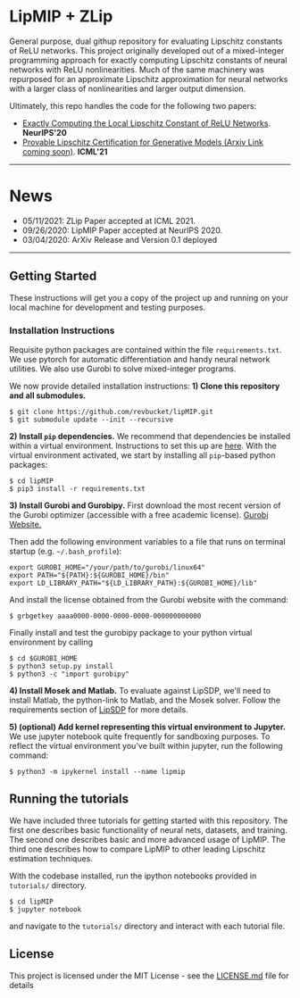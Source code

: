# LipMIP + ZLip 

General purpose, dual githup repository for evaluating Lipschitz constants of ReLU networks. This project originally developed out of a mixed-integer programming approach for exactly computing Lipschitz constants of neural networks with ReLU nonlinearities. Much of the same machinery was repurposed for an approximate Lipschitz approximation for neural networks with a larger class of nonlinearities and larger output dimension. 

Ultimately, this repo handles the code for the following two papers:
-  [Exactly Computing the Local Lipschitz Constant of ReLU Networks](https://arxiv.org/abs/2003.01219). **NeurIPS'20**
-  [Provable Lipschitz Certification for Generative Models (Arxiv Link coming soon)](https://google.com). **ICML'21**

--- 
# News
- 05/11/2021: ZLip Paper accepted at ICML 2021.
- 09/26/2020: LipMIP Paper accepted at NeurIPS 2020.
- 03/04/2020: ArXiv Release and Version 0.1 deployed
---

## Getting Started

These instructions will get you a copy of the project up and running on your local machine for development and testing purposes.

### Installation Instructions
Requisite python packages are contained within the file `requirements.txt`. We use pytorch for automatic differentiation and handy neural network utilities. We also use Gurobi to solve mixed-integer programs. 

We now provide detailed installation instructions:
**1) Clone this repository and all submodules.**
```
$ git clone https://github.com/revbucket/lipMIP.git
$ git submodule update --init --recursive
```
**2) Install `pip` dependencies.** We recommend that dependencies be installed within a virtual environment. Instructions to set this up are [here](https://docs.python.org/3/library/venv.html). With the virtual environment activated, we start by installing all `pip`-based python packages:
```
$ cd lipMIP
$ pip3 install -r requirements.txt
```

**3) Install Gurobi and Gurobipy.** First download the most recent version of the Gurobi optimizer (accessible with a free academic license). [Gurobi Website.](https://www.gurobi.com/downloads/gurobi-optimizer-eula/)

Then add the following environment variables to a file that runs on terminal startup (e.g. `~/.bash_profile`):
```
export GUROBI_HOME="/your/path/to/gurobi/linux64"
export PATH="${PATH}:${GUROBI_HOME}/bin"
export LD_LIBRARY_PATH="${LD_LIBRARY_PATH}:${GUROBI_HOME}/lib"
```

And install the license obtained from the Gurobi website with the command:
```
$ grbgetkey aaaa0000-0000-0000-0000-000000000000
```

Finally install and test the gurobipy package to your python virtual environment by calling 
```
$ cd $GUROBI_HOME
$ python3 setup.py install 
$ python3 -c "import gurobipy"
```

**4) Install Mosek and Matlab.** To evaluate against LipSDP, we'll need to install Matlab, the python-link to Matlab, and the Mosek solver. Follow the requirements section of [LipSDP](https://github.com/arobey1/LipSDP) for more details.

**5) (optional) Add kernel representing this virtual environment to Jupyter.** We use jupyter notebook quite frequently for sandboxing purposes. To reflect the virtual environment you've built within jupyter, run the following command:
```
$ python3 -m ipykernel install --name lipmip
```

## Running the tutorials
We have included three tutorials for getting started with this repository. The first one describes basic functionality of neural nets, datasets, and training. The second one describes basic and more advanced usage of LipMIP. The third one describes how to compare LipMIP to other leading Lipschitz estimation techniques. 


With the codebase installed, run the ipython notebooks provided in `tutorials/` directory. 
```shell
$ cd lipMIP 
$ jupyter notebook 
```
and navigate to the `tutorials/` directory and interact with each tutorial file.


## License

This project is licensed under the MIT License - see the [LICENSE.md](LICENSE.md) file for details



